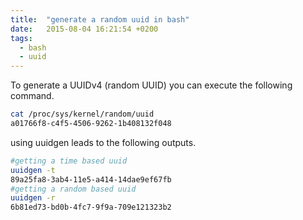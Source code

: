 ```yaml
---
title:  "generate a random uuid in bash"
date:   2015-08-04 16:21:54 +0200
tags:
  - bash
  - uuid
---
```

To generate a UUIDv4 (random UUID) you can execute the following command.

```bash
cat /proc/sys/kernel/random/uuid
a01766f8-c4f5-4506-9262-1b408132f048
```

using uuidgen leads to the following outputs.
```bash
#getting a time based uuid
uuidgen -t
89a25fa8-3ab4-11e5-a414-14dae9ef67fb
#getting a random based uuid
uuidgen -r
6b81ed73-bd0b-4fc7-9f9a-709e121323b2
```
